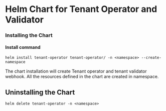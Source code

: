 # Helm Chart for Tenant Operator and Validator

### Installing the Chart

#### Install command
```
helm install tenant-operator tenant-operator/ -n <namespace> --create-namespace
```

The chart installation will create Tenant operator and tenant validator webhook.
All the resources defined in the chart are created in <namespace> namespace.

## Uninstalling the Chart
`helm delete tenant-operator -n <namespace>`

